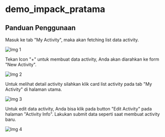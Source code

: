 # demo_impack_pratama

## Panduan Penggunaan

Masuk ke tab "My Activity", maka akan fetching list data activity.

![Img 1](/assets/ss1.png)

Tekan Icon "+" untuk membuat data activity, Anda akan diarahkan ke form "New Activity".

![Img 2](/assets/ss2.png)

Untuk melihat detail activity silahkan klik card list activity pada tab "My Activity" di halaman utama.

![Img 3](/assets/ss3.png)

Untuk edit data activity, Anda bisa klik pada button "Edit Activity" pada halaman "Activity Info".
Lakukan submit data seperti saat membuat activity baru.

![Img 4](/assets/ss4.png)





